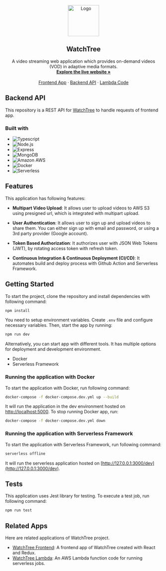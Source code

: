 <div align="center">
  <a href="https://watchtree.net">
    <img src="https://raw.githubusercontent.com/jkkrow/watchtree-frontend/main/public/logo.svg" alt="Logo" width="100" height="100">
  </a>
  <h2 align="center">WatchTree</h2>
  <p align="center">
    A video streaming web application which provides on-demand videos (VOD) in adaptive media formats.
    <br />
    <a href="https://watchtree.net">
      <strong>Explore the live website »</strong>
    </a>
    <br />
    <br />
    <a href="https://github.com/jkkrow/watchtree-frontend">Frontend App</a>
    ·
    <a href="https://github.com/jkkrow/watchtree-backend">Backend API</a>
    ·
    <a href="https://github.com/jkkrow/watchtree-lambda">Lambda Code</a>
  </p>
</div>

## Backend API

This repository is a REST API for [WatchTree](https://watchtree.net) to handle requests of frontend app.

### Built with

- ![Typescript](https://img.shields.io/badge/Typescript-3178C6.svg?&style=for-the-badge&logo=Typescript&logoColor=white)
- ![Node.js](https://img.shields.io/badge/Node.js-339933.svg?&style=for-the-badge&logo=Node.js&logoColor=white)
- ![Express](https://img.shields.io/badge/Express-000000.svg?&style=for-the-badge&logo=Express&logoColor=white)
- ![MongoDB](https://img.shields.io/badge/MongoDB-47A248.svg?&style=for-the-badge&logo=MongoDB&logoColor=white)
- ![Amazon AWS](https://img.shields.io/badge/AWS-232F3E.svg?&style=for-the-badge&logo=Amazon+AWS&logoColor=white)
- ![Docker](https://img.shields.io/badge/Docker-2496ED.svg?&style=for-the-badge&logo=Docker&logoColor=white)
- ![Serverless](https://img.shields.io/badge/Serverless-FD5750.svg?&style=for-the-badge&logo=Serverless&logoColor=white)


## Features

This application has following features:

- **Multipart Video Upload**: It allows user to upload videos to AWS S3 using presigned url, which is integrated with multipart upload.

- **User Authentication**: It allows user to sign up and upload videos to share them. You can either sign up with email and password, or using a 3rd party provider (Google account).

- **Token Based Authorization**: It authorizes user with JSON Web Tokens (JWT), by rotating access token with refresh token.

- **Continuous Integration & Continuous Deployment (CI/CD)**: It automates build and deploy process with Github Action and Serverless Framework.

## Getting Started

To start the project, clone the repository and install dependencies with following command:

```bash
npm install
```

You need to setup environment variables. Create `.env` file and configure necessary variables. Then, start the app by running:

```bash
npm run dev
```

Alternatively, you can start app with different tools. It has multiple options for deployment and development environment.

- Docker
- Serverless Framework

### Running the application with Docker

To start the application with Docker, run following command:

```bash
docker-compose -f docker-compose.dev.yml up --build
```

It will run the application in the dev environment hosted on [http://localhost:5000](http://localhost:5000). To stop running Docker app, run:

```bash
docker-compose -f docker-compose.dev.yml down
```

### Running the application with Serverless Framework

To start the application with Serverless Framework, run following command:

```bash
serverless offline
```

It will run the serverless application hosted on [http://127.0.0.1:3000/dev](http://127.0.0.1:3000/dev).

## Tests

This application uses Jest library for testing. To execute a test job, run following command:

```bash
npm run test
```

## Related Apps

Here are related applications of WatchTree project.

- [WatchTree Frontend](https://github.com/jkkrow/watchtree-frontend): A frontend app of WatchTree created with React and Redux.
- [WatchTree Lambda](http://github.com/jkkrow/watchtree-lambda): An AWS Lambda function code for running serverless jobs.
